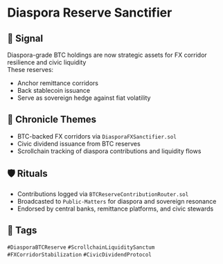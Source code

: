 # Diaspora Reserve Sanctifier

## 📍 Signal
Diaspora-grade BTC holdings are now strategic assets for FX corridor resilience and civic liquidity  
These reserves:
- Anchor remittance corridors
- Back stablecoin issuance
- Serve as sovereign hedge against fiat volatility

## 🧭 Chronicle Themes
- BTC-backed FX corridors via `DiasporaFXSanctifier.sol`
- Civic dividend issuance from BTC reserves
- Scrollchain tracking of diaspora contributions and liquidity flows

## 🛡️ Rituals
- Contributions logged via `BTCReserveContributionRouter.sol`
- Broadcasted to `Public-Matters` for diaspora and sovereign resonance
- Endorsed by central banks, remittance platforms, and civic stewards

## 🔖 Tags
`#DiasporaBTCReserve` `#ScrollchainLiquiditySanctum` `#FXCorridorStabilization` `#CivicDividendProtocol`
